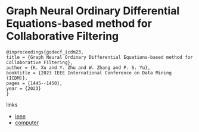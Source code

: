 # Graph Neural Ordinary Differential Equations-based method for Collaborative Filtering

```
@inproceedings{godecf_icdm23,
title = {Graph Neural Ordinary Differential Equations-based method for Collaborative Filtering},
author = {K. Xu and Y. Zhu and W. Zhang and P. S. Yu},
booktitle = {2023 IEEE International Conference on Data Mining (ICDM)},
pages = {1445--1450},
year = {2023}
}
```

links
- [ieee](https://doi.org/10.1109/ICDM58522.2023.00189)
- [computer](https://doi.ieeecomputersociety.org/10.1109/ICDM58522.2023.00189)
